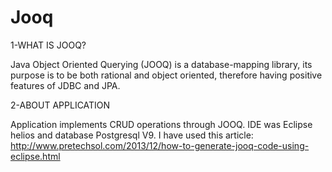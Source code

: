 Jooq
====

1-WHAT IS JOOQ?

Java Object Oriented Querying (JOOQ) is a database-mapping library, its purpose is to be both rational and object oriented, therefore having positive features of JDBC and JPA.

2-ABOUT APPLICATION

Application implements CRUD operations through JOOQ. IDE was Eclipse helios and database Postgresql V9. 
I have used this article: http://www.pretechsol.com/2013/12/how-to-generate-jooq-code-using-eclipse.html
